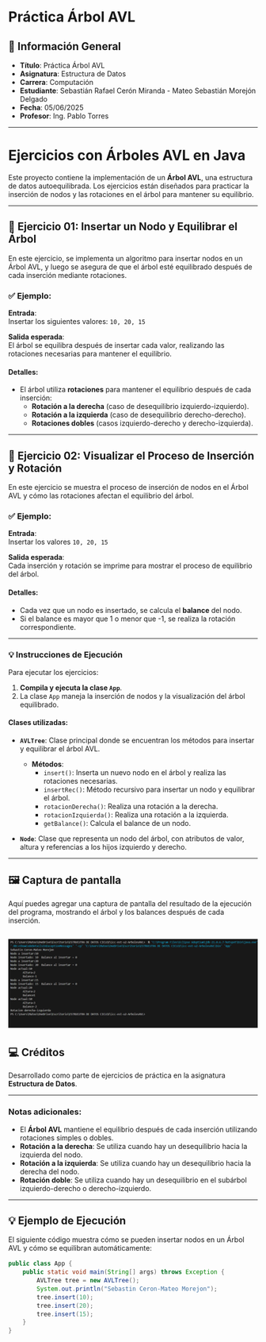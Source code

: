 # Práctica Árbol AVL

## 📌 Información General

- **Título**: Práctica Árbol AVL
- **Asignatura**: Estructura de Datos
- **Carrera**: Computación
- **Estudiante**: Sebastián Rafael Cerón Miranda - Mateo Sebastián Morejón Delgado
- **Fecha**: 05/06/2025
- **Profesor**: Ing. Pablo Torres

---

# Ejercicios con Árboles AVL en Java

Este proyecto contiene la implementación de un **Árbol AVL**, una estructura de datos autoequilibrada. Los ejercicios están diseñados para practicar la inserción de nodos y las rotaciones en el árbol para mantener su equilibrio.

---

## 🧠 Ejercicio 01: Insertar un Nodo y Equilibrar el Árbol

En este ejercicio, se implementa un algoritmo para insertar nodos en un Árbol AVL, y luego se asegura de que el árbol esté equilibrado después de cada inserción mediante rotaciones.

### ✅ Ejemplo:
**Entrada**:  
Insertar los siguientes valores: `10, 20, 15`

**Salida esperada**:  
El árbol se equilibra después de insertar cada valor, realizando las rotaciones necesarias para mantener el equilibrio.

#### **Detalles**:
- El árbol utiliza **rotaciones** para mantener el equilibrio después de cada inserción:
  - **Rotación a la derecha** (caso de desequilibrio izquierdo-izquierdo).
  - **Rotación a la izquierda** (caso de desequilibrio derecho-derecho).
  - **Rotaciones dobles** (casos izquierdo-derecho y derecho-izquierda).

---

## 🧠 Ejercicio 02: Visualizar el Proceso de Inserción y Rotación

En este ejercicio se muestra el proceso de inserción de nodos en el Árbol AVL y cómo las rotaciones afectan el equilibrio del árbol.

### ✅ Ejemplo:
**Entrada**:  
Insertar los valores `10, 20, 15`

**Salida esperada**:  
Cada inserción y rotación se imprime para mostrar el proceso de equilibrio del árbol.

#### **Detalles**:
- Cada vez que un nodo es insertado, se calcula el **balance** del nodo.
- Si el balance es mayor que 1 o menor que -1, se realiza la rotación correspondiente.

---

### 💡 Instrucciones de Ejecución

Para ejecutar los ejercicios:

1. **Compila y ejecuta la clase `App`**.
2. La clase `App` maneja la inserción de nodos y la visualización del árbol equilibrado.

#### **Clases utilizadas**:
- **`AVLTree`**: Clase principal donde se encuentran los métodos para insertar y equilibrar el árbol AVL.
  - **Métodos**:
    - `insert()`: Inserta un nuevo nodo en el árbol y realiza las rotaciones necesarias.
    - `insertRec()`: Método recursivo para insertar un nodo y equilibrar el árbol.
    - `rotacionDerecha()`: Realiza una rotación a la derecha.
    - `rotacionIzquierda()`: Realiza una rotación a la izquierda.
    - `getBalance()`: Calcula el balance de un nodo.

- **`Node`**: Clase que representa un nodo del árbol, con atributos de valor, altura y referencias a los hijos izquierdo y derecho.

---

## 🖼️ Captura de pantalla

Aquí puedes agregar una captura de pantalla del resultado de la ejecución del programa, mostrando el árbol y los balances después de cada inserción.

![alt text](image-2.png)
---

## 💻 Créditos

Desarrollado como parte de ejercicios de práctica en la asignatura **Estructura de Datos**.

---

### Notas adicionales:
- El **Árbol AVL** mantiene el equilibrio después de cada inserción utilizando rotaciones simples o dobles.
- **Rotación a la derecha**: Se utiliza cuando hay un desequilibrio hacia la izquierda del nodo.
- **Rotación a la izquierda**: Se utiliza cuando hay un desequilibrio hacia la derecha del nodo.
- **Rotación doble**: Se utiliza cuando hay un desequilibrio en el subárbol izquierdo-derecho o derecho-izquierdo.

---

## 💡 Ejemplo de Ejecución

El siguiente código muestra cómo se pueden insertar nodos en un Árbol AVL y cómo se equilibran automáticamente:

```java
public class App {
    public static void main(String[] args) throws Exception {
        AVLTree tree = new AVLTree();
        System.out.println("Sebastin Ceron-Mateo Morejon");
        tree.insert(10);
        tree.insert(20);
        tree.insert(15);
    }
}
